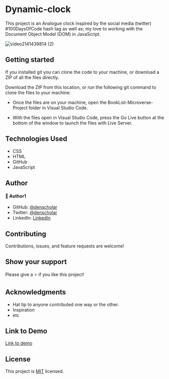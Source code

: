 # Dynamic-clock

This project is an Analogue clock inspired by the social media (twitter) #100DaysOfCode hash tag as well as; my love to working with the Document Object Model (DOM) in JavaScript.  


![video2141439814 (2)](https://user-images.githubusercontent.com/48631109/151716596-a0cd9327-9710-46f7-8400-497a62d51324.gif)

## Getting started
If you installed git you can clone the code to your machine, or download a ZIP of all the files directly.

Download the ZIP from this location, or run the following git command to clone the files to your machine:

* Once the files are on your machine, open the BookList-Microverse-Project folder in Visual Studio Code.

* With the files open in Visual Studio Code, press the Go Live button at the bottom of the window to launch the files with Live Server.

## Technologies Used
* CSS
* HTML
* GitHub
* JavaScript

## Author

#### 👤 Author1
- GitHub: [@denscholar](https://github.com/denscholar)
- Twitter: [@denscholar](https://twitter.com/dennisakagha)
- LinkedIn: [LinkedIn](https://www.linkedin.com/in/dennisakagha/)

## Contributing 
Contributions, issues, and feature requests are welcome!

## Show your support
Please give a ⭐️ if you like this project! 

## Acknowledgments
- Hat tip to anyone contributed one way or the other.
- Inspiration
- etc

## Link to Demo
[Link to demo](https://denscholar.github.io/analogue-clock/)


## License
This project is [MIT](https://github.com/microverseinc/readme-template/blob/master/MIT.md) licensed.

